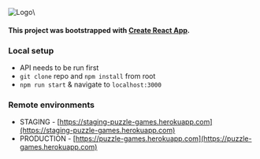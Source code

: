 ![Logo](https://s3.eu-central-1.amazonaws.com/puzzle-games/logo.jpg)\
#### This project was bootstrapped with [Create React App](https://github.com/facebookincubator/create-react-app).
### Local setup
* API needs to be run first
* `git clone` repo and `npm install` from root
* `npm run start` & navigate to `localhost:3000`
### Remote environments
* STAGING - [https://staging-puzzle-games.herokuapp.com](https://staging-puzzle-games.herokuapp.com)
* PRODUCTION - [https://puzzle-games.herokuapp.com](https://puzzle-games.herokuapp.com)
